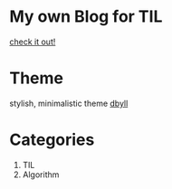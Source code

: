 # My own Blog for TIL
[check it out!](https://siromom.github.io/)

# Theme
stylish, minimalistic theme [dbyll](https://github.com/dbtek/dbyll)

# Categories
1. TIL
2. Algorithm